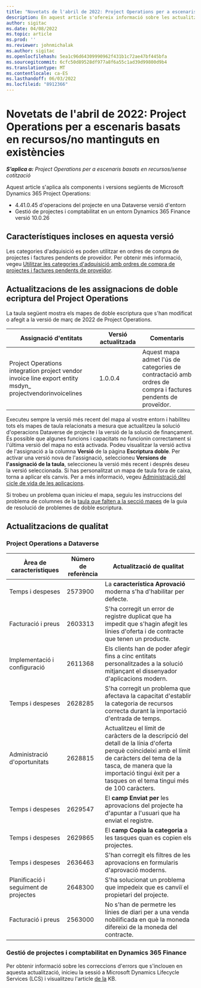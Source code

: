 ```yaml
---
title: "Novetats de l'abril de 2022: Project Operations per a escenaris basats en recursos/no mantinguts en existències"
description: En aquest article s'ofereix informació sobre les actualitzacions de qualitat disponibles a la versió d'abril de 2022 de Microsoft Dynamics 365 Project Operations per a escenaris basats en recursos o no emmagatzemats.
author: sigitac
ms.date: 04/08/2022
ms.topic: article
ms.prod: ''
ms.reviewer: johnmichalak
ms.author: sigitac
ms.openlocfilehash: 5ea1c96d64309990962f431b1c72ae47bf445bfa
ms.sourcegitcommit: 6cfc50d89528df977a8f6a55c1ad39d99800d9b4
ms.translationtype: MT
ms.contentlocale: ca-ES
ms.lasthandoff: 06/03/2022
ms.locfileid: "8912366"
---
```

# <a name="whats-new-april-2022---project-operations-for-resourcenon-stocked-based-scenarios"></a>Novetats de l'abril de 2022: Project Operations per a escenaris basats en recursos/no mantinguts en existències

_**S'aplica a:** Project Operations per a escenaris basats en recursos/sense cotització_

Aquest article s'aplica als components i versions següents de Microsoft Dynamics 365 Project Operations:

- 4.41.0.45 d'operacions del projecte en una Dataverse versió d'entorn
- Gestió de projectes i comptabilitat en un entorn Dynamics 365 Finance versió 10.0.26

## <a name="features-included-in-this-release"></a>Característiques incloses en aquesta versió

Les categories d'adquisició es poden utilitzar en ordres de compra de projectes i factures pendents de proveïdor. Per obtenir més informació, vegeu [Utilitzar les categories d'adquisició amb ordres de compra de projectes i factures pendents de proveïdor](configure-procurement-categories.md).

## <a name="project-operations-dual-write-maps-updates"></a>Actualitzacions de les assignacions de doble ecriptura del Project Operations

La taula següent mostra els mapes de doble escriptura que s'han modificat o afegit a la versió de març de 2022 de Project Operations.

| Assignació d'entitats | Versió actualitzada | Comentaris |
| -------------- | ------------------- | ------------|
| Project Operations integration project vendor invoice line export entity msdyn\_ projectvendorinvoicelines | 1.0.0.4 | Aquest mapa admet l'ús de categories de contractació amb ordres de compra i factures pendents de proveïdor. |

Executeu sempre la versió més recent del mapa al vostre entorn i habiliteu tots els mapes de taula relacionats a mesura que actualitzeu la solució d'operacions Dataverse de projecte i la versió de la solució de finançament. És possible que algunes funcions i capacitats no funcionin correctament si l'última versió del mapa no està activada. Podeu visualitzar la versió activa de l'assignació a la columna **Versió** de la pàgina **Escriptura doble**. Per activar una versió nova de l'assignació, seleccioneu **Versions de l'assignació de la taula**, seleccioneu la versió més recent i després deseu la versió seleccionada. Si has personalitzat un mapa de taula fora de caixa, torna a aplicar els canvis. Per a més informació, vegeu [Administració del cicle de vida de les aplicacions](/dynamics365/fin-ops-core/dev-itpro/data-entities/dual-write/app-lifecycle-management).

Si trobeu un problema quan inicieu el mapa, seguiu les instruccions del problema de columnes de la [taula que falten a la secció mapes](/dynamics365/fin-ops-core/dev-itpro/data-entities/dual-write/dual-write-troubleshooting-finops-upgrades#missing-table-columns-issue-on-maps) de la guia de resolució de problemes de doble escriptura.

## <a name="quality-updates"></a>Actualitzacions de qualitat

### <a name="project-operations-on-dataverse"></a>Project Operations a Dataverse

| Àrea de característiques | Número de referència | Actualització de qualitat |
| ------------ | ---------------- | -------------- |
| Temps i despeses | 2573900 | La **característica Aprovació** moderna s'ha d'habilitar per defecte. |
| Facturació i preus | 2603313 | S'ha corregit un error de registre duplicat que ha impedit que s'hagin afegit les línies d'oferta i de contracte que tenen un producte. |
| Implementació i configuració | 2611368 | Els clients han de poder afegir fins a cinc entitats personalitzades a la solució mitjançant el dissenyador d'aplicacions modern. |
| Temps i despeses | 2628285 | S'ha corregit un problema que afectava la capacitat d'establir la categoria de recursos correcta durant la importació d'entrada de temps. |
|   Administració d'oportunitats| 2628815 | Actualitzeu el límit de caràcters de la descripció del detall de la línia d'oferta perquè coincideixi amb el límit de caràcters del tema de la tasca, de manera que la importació tingui èxit per a tasques on el tema tingui més de 100 caràcters. |
| Temps i despeses| 2629547 | El **camp Enviat per** les aprovacions del projecte ha d'apuntar a l'usuari que ha enviat el registre. |
| Temps i despeses| 2629865 | El **camp Copia la categoria** a les tasques quan es copien els projectes. |
| Temps i despeses| 2636463 | S'han corregit els filtres de les aprovacions en formularis d'aprovació moderns. |
| Planificació i seguiment de projectes | 2648300 | S'ha solucionat un problema que impedeix que es canviï el propietari del projecte. |
| Facturació i preus | 2563000 | No s'han de permetre les línies de diari per a una venda nobilificada en què la moneda difereixi de la moneda del contracte. |

### <a name="project-management-and-accounting-in-dynamics-365-finance"></a>Gestió de projectes i comptabilitat en Dynamics 365 Finance

Per obtenir informació sobre les correccions d'errors que s'inclouen en aquesta actualització, inicieu la sessió a Microsoft Dynamics Lifecycle Services (LCS) i visualitzeu l'article [de la](https://fix.lcs.dynamics.com/Issue/Details?bugId=662864) KB.
